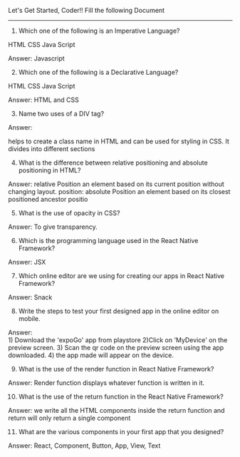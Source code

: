 Let's Get Started, Coder!!
Fill the following Document
__________________________________________________________________________

1. Which one of the following is an Imperative Language?

HTML
CSS
Java Script

Answer: Javascript


2. Which one of the following is a Declarative Language?

HTML
CSS
Java Script

Answer:  HTML and CSS


3. Name two uses of a DIV tag?

Answer: 

helps to create a class name in HTML and can be used for styling in CSS.
It divides into different sections



4. What is the difference between relative positioning and absolute positioning in HTML?

Answer:  relative Position an element based on its current position without 		changing layout. position: absolute Position an element based 		on its closest positioned ancestor positio



5. What is the use of opacity in CSS?

Answer: To give transparency.





6. Which is the programming language used in the React Native Framework?

Answer: JSX



7. Which online editor are we using for creating our apps in React Native Framework?

Answer:  Snack




8. Write the steps to test your first designed app in the online editor on mobile.

Answer:  
		1) Download the 'expoGo' app from playstore
		2)Click on 'MyDevice' on the preview screen.
		3) Scan the qr code on the preview screen using the app downloaded.
		4) the app made will appear on the device.


9. What is the use of the render function in React Native Framework?

Answer: Render function displays whatever function is written in it.


10. What is the use of the return function in the React Native Framework?

Answer:  we write all the HTML components inside the return function and return will only return a single component



11. What are the various components in your first app that you designed?

Answer:  React, Component, Button, App, View, Text

